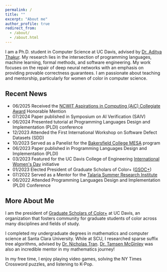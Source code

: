 ```yaml
---
permalink: /
title: ""
excerpt: "About me"
author_profile: true
redirect_from: 
  - /about/
  - /about.html
---
```


I am a Ph.D. student in Computer Science at UC Davis, advised by [Dr. Aditya Thakur](https://thakur.cs.ucdavis.edu/). My research lies in the intersection of programming languages, machine learning, formal methods, and software engineering. My work focuses on the repair of deep neural networks with an emphasis on providing provable correctness guarantees. I am passionate about teaching and mentorship, particularly for women of color in computer science. 

Recent News
------
* 06/2025 Received the [NCWIT Aspirations in Computing (AiC) Collegiate Award](https://www.aspirations.org/news/award-programs/ncwit-selects-2025-aic-collegiate-award-recipients) Honorable Mention
* 07/2024 Paper published in Symposium on AI Verification (SAIV)
* 06/2024 Presented tutorial at Programming Languages Design and Implementation (PLDI) conference
* 12/2023 Attended the First International Workshop on Software Defect Datasets (SDD)
* 10/2023 Served as a Panelist for the [Bakersfield College MESA](https://www.bakersfieldcollege.edu/campus-life/student-communities/mesa/index.html) program
* 06/2023 Paper published in Programming Languages Design and Implementation (PLDI)
* 03/2023 Featured for the UC Davis College of Engineering [International Women's Day](https://engineering.ucdavis.edu/news/graduate-student-spotlight-stephanie-nawas?fbclid=IwAR1QcAMKUJAwrAL9zH_bcJ7V2Im26JIYksZleNTMQ4pcs0Cf2PtKZkYvnK8) initiative
* 01/2023 Elected President of Graduate Scholars of Color+ ([GSOC+](https://www.instagram.com/davis_gsoc/))
* 07/2022 Served as a Mentor for the [Talaria Summer Research Institute](https://talaria.org/)
* 06/2022 Attended Programming Languages Design and Implementation (PLDI) Conference

More About Me
------
I am the president of [Graduate Scholars of Color+](https://www.instagram.com/davis_gsoc/) at UC Davis, an organization that fosters community for graduate students of color across many disciplines and fields of study.

I completed my undergraduate degrees in mathematics and computer science at Santa Clara University. While at SCU, I researched sparse suffix tree algorithms, advised by [Dr. Nicholas Tran](https://algoplexity.com/~ntran/). [Dr. Tamsen McGinley](https://sites.google.com/view/tamsenwhiteheadmcginley/home) was also an incredible mentor in my mathematics journey!

In my free time, I enjoy playing video games, solving the NY Times Crossword puzzles, and listening to K-Pop.
